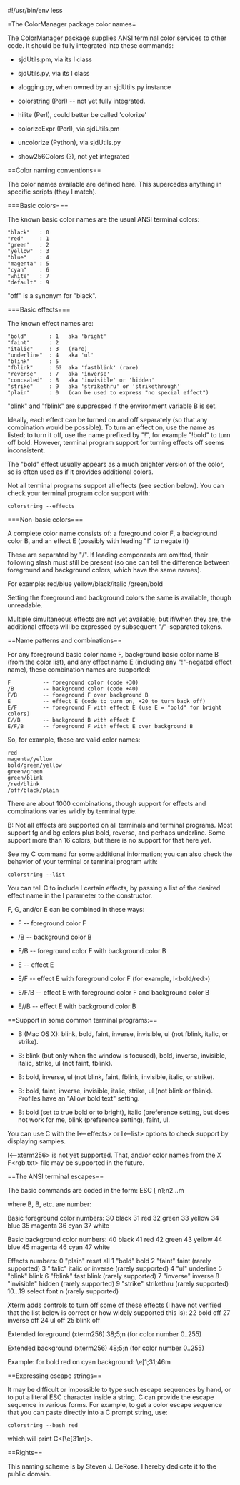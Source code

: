 #!/usr/bin/env less

=The ColorManager package color names=

The ColorManager package supplies ANSI terminal color services
to other code. It should be fully integrated into these commands:

* sjdUtils.pm, via its I<ColorManager> class

* sjdUtils.py, via its I<ColorManager> class

* alogging.py, when owned by an sjdUtils.py instance

* colorstring (Perl) -- not yet fully integrated.

* hilite (Perl), could better be called 'colorize'

* colorizeExpr (Perl), via sjdUtils.pm

* uncolorize (Python), via sjdUtils.py

* show256Colors (?), not yet integrated


==Color naming conventions==

The color names available are defined here.
This supercedes anything in specific scripts (they I<should> match).

===Basic colors===

The known basic color names are the usual ANSI terminal colors:

    "black"   : 0
    "red"     : 1
    "green"   : 2
    "yellow"  : 3
    "blue"    : 4
    "magenta" : 5
    "cyan"    : 6
    "white"   : 7
    "default" : 9

"off" is a synonym for "black".

===Basic effects===

The known effect names are:

    "bold"       : 1   aka 'bright'
    "faint"      : 2
    "italic"     : 3   (rare)
    "underline"  : 4   aka 'ul'
    "blink"      : 5
    "fblink"     : 6?  aka 'fastblink' (rare)
    "reverse"    : 7   aka 'inverse'
    "concealed"  : 8   aka 'invisible' or 'hidden'
    "strike"     : 9   aka 'strikethru' or 'strikethrough'
    "plain"      : 0   (can be used to express "no special effect")

"blink" and "fblink" are suppressed if the environment variable B<NOBLINK>
is set.

Ideally, each effect can be turned on and off separately (so that any
combination would be possible). To turn an effect on, use the name as listed;
to turn it off, use the name prefixed by "!", for example "!bold" to turn
off bold.
However, terminal program support for turning effects off seems inconsistent.

The "bold" effect usually appears as a much brighter version of the color,
so is often used as if it provides additional colors.

Not all terminal programs support all effects (see section below).
You can check your terminal program color support with:

    colorstring --effects


===Non-basic colors===

A complete color name consists of:
    a foreground color F,
    a background color B, and
    an effect E (possibly with leading "!" to negate it)

These are separated by "/". If leading components are omitted, their
following slash must still be present (so one can tell the difference
between foreground and background colors, which have the same names).

For example:
    red/blue
    yellow/black/italic
    /green/bold

Setting the foreground
and background colors the same is available, though unreadable.

Multiple simultaneous effects are not yet available; but if/when they are,
the additional effects will be expressed by subsequent "/"-separated tokens.


==Name patterns and combinations==

For any foreground basic color name F,
background basic color name B (from the color list), and
any effect name E (including any "!"-negated effect name),
these combination names are supported:

    F          -- foreground color (code +30)
    /B         -- background color (code +40)
    F/B        -- foreground F over background B
    E          -- effect E (code to turn on, +20 to turn back off)
    E/F        -- foreground F with effect E (use E = "bold" for bright colors)
    E//B       -- background B with effect E
    E/F/B      -- foreground F with effect E over background B

So, for example, these are valid color names:

    red
    magenta/yellow
    bold/green/yellow
    green/green
    green/blink
    /red/blink
    /off/black/plain

There are about 1000 combinations, though support for effects and
combinations varies wildly by terminal type.

B<Note>: Not all effects are supported on all terminals and terminal programs.
Most support fg and bg colors plus bold, reverse, and perhaps underline.
Some support more than 16 colors, but there is no support for that here yet.

See my C<colorstring> command for some additional information; you can also
check the behavior of your terminal or terminal program with:

    colorstring --list

You can tell C<ColorManager> to include I<only> certain effects, by passing a
list of the desired effect name in the I<effects> parameter to the constructor.


F, G, and/or E can be combined in these ways:

* F -- foreground color F

* /B -- background color B

* F/B -- foreground color F with background color B

* E -- effect E

* E/F -- effect E with foreground color F (for example, I<bold/red>)

* E/F/B -- effect E with foreground color F and background color B

* E//B -- effect E with background color B


==Support in some common terminal programs:==

* B<Terminal> (Mac OS X):  blink, bold, faint, inverse, invisible, ul
(not fblink, italic, or strike).

* B<xterm>: blink (but only when the window is focused),
bold, inverse, invisible, italic, strike, ul
(not faint, fblink).

* B<putty>: bold, inverse, ul
(not blink, faint, fblink, invisible, italic, or strike).

* B<gnone-terminal>: bold, faint, inverse, invisible, italic, strike, ul
(not blink or fblink).
Profiles have an "Allow bold text" setting.

* B<iterm2>:
bold (set to true bold or to bright),
italic (preference setting, but does not work for me,
blink (preference setting),
faint,
ul.

You can use C<colorstring> with the I<--effects> or I<--list> options
to check support by displaying samples.

I<--xterm256> is not yet supported. That, and/or color names from
the X F<rgb.txt> file may be supported in the future.


==The ANSI terminal escapes==

The basic commands are coded in the form:
    ESC [ n1;n2...m

where B<n1>, B<n2>, etc. are number:

Basic foreground color numbers:
    30 black  31 red      32 green  33 yellow
    34 blue   35 magenta  36 cyan   37 white

Basic background color numbers:
    40 black  41 red      42 green  43 yellow
    44 blue   45 magenta  46 cyan   47 white

Effects numbers:
    0 "plain"     reset all
    1 "bold"      bold
    2 "faint"     faint (rarely supported)
    3 "italic"    italic or inverse (rarely supported)
    4 "ul"        underline
    5 "blink"     blink
    6 "fblink"    fast blink (rarely supported)
    7 "inverse"   inverse
    8 "invisible" hidden (rarely supported)
    9 "strike"    strikethru (rarely supported)
   10...19        select font n (rarely supported)

Xterm adds controls to turn off some of these effects (I have not verified that
the list below is correct or how widely supported this is):
   22             bold off
   27             inverse off
   24             ul off
   25             blink off

Extended foreground (xterm256)
   38;5;n   (for color number 0..255)

Extended background (xterm256)
   48;5;n   (for color number 0..255)

Example: for bold red on cyan background:
    \e[1;31;46m


==Expressing escape strings==

It may be difficult or impossible to type such escape sequences by hand,
or to put a literal ESC character inside a string. C<colorstring> can provide
the escape sequence in various forms. For example, to get a color escape sequence
that you can paste directly into a C<bash> prompt string, use:

    colorstring --bash red

which will print C<\[\e[31m\]>.

==Rights==

This naming scheme is by Steven J. DeRose. I hereby dedicate it to the
public domain.

